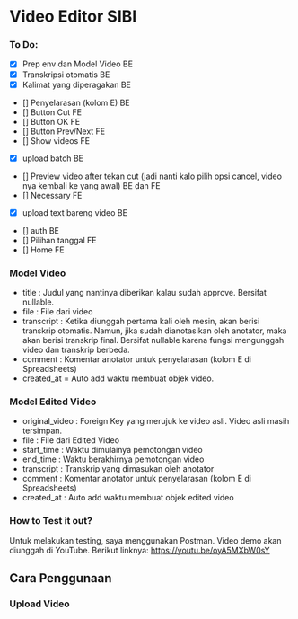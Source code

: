 # Video Editor SIBI

### To Do:
- [x] Prep env dan Model Video BE
- [x] Transkripsi otomatis BE
- [x] Kalimat yang diperagakan BE
- [] Penyelarasan (kolom E) BE
- [] Button Cut FE
- [] Button OK FE
- [] Button Prev/Next FE
- [] Show videos FE
- [x] upload batch BE
- [] Preview video after tekan cut (jadi nanti kalo pilih opsi cancel, video nya kembali ke yang awal) BE dan FE
- [] Necessary FE
- [x] upload text bareng video BE
- [] auth BE
- [] Pilihan tanggal FE
- [] Home FE

### Model Video
- title : Judul yang nantinya diberikan kalau sudah approve. Bersifat nullable.
- file : File dari video
- transcript : Ketika diunggah pertama kali oleh mesin, akan berisi transkrip otomatis. Namun, jika sudah dianotasikan oleh anotator, maka akan berisi transkrip final. Bersifat nullable karena fungsi mengunggah video dan transkrip berbeda.
- comment : Komentar anotator untuk penyelarasan (kolom E di Spreadsheets)
- created_at = Auto add waktu membuat objek video.

### Model Edited Video
- original_video : Foreign Key yang merujuk ke video asli. Video asli masih tersimpan.
- file : File dari Edited Video
- start_time : Waktu dimulainya pemotongan video
- end_time : Waktu berakhirnya pemotongan video
- transcript : Transkrip yang dimasukan oleh anotator
- comment : Komentar anotator untuk penyelarasan (kolom E di Spreadsheets)
- created_at : Auto add waktu membuat objek edited video

### How to Test it out?
Untuk melakukan testing, saya menggunakan Postman. Video demo akan diunggah di YouTube. Berikut linknya: https://youtu.be/oyA5MXbW0sY

## Cara Penggunaan

### Upload Video
